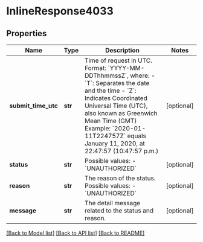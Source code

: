 # InlineResponse4033

## Properties
Name | Type | Description | Notes
------------ | ------------- | ------------- | -------------
**submit_time_utc** | **str** | Time of request in UTC.  Format: &#x60;YYYY-MM-DDThhmmssZ&#x60;, where: - &#x60;T&#x60;:  Separates the date and the time - &#x60;Z&#x60;:  Indicates Coordinated Universal Time (UTC), also known as Greenwich Mean Time (GMT)  Example:  &#x60;2020-01-11T224757Z&#x60; equals January 11, 2020, at 22:47:57 (10:47:57 p.m.)  | [optional] 
**status** | **str** | Possible values:   - &#x60;UNAUTHORIZED&#x60;  | [optional] 
**reason** | **str** | The reason of the status.  Possible values:   - &#x60;UNAUTHORIZED&#x60;  | [optional] 
**message** | **str** | The detail message related to the status and reason.  | [optional] 

[[Back to Model list]](../README.md#documentation-for-models) [[Back to API list]](../README.md#documentation-for-api-endpoints) [[Back to README]](../README.md)


